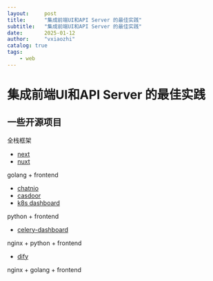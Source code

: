 ```yaml
---
layout:     post
title:      "集成前端UI和API Server 的最佳实践"
subtitle:   "集成前端UI和API Server 的最佳实践"
date:       2025-01-12
author:     "vxiaozhi"
catalog: true
tags:
    - web
---
```


# 集成前端UI和API Server 的最佳实践

## 一些开源项目

全栈框架

- [next]()
- [nuxt]()

golang + frontend

- [chatnio](https://github.com/zmh-program/chatnio)
- [casdoor](https://github.com/casdoor/casdoor)
- [k8s dashboard](https://github.com/kubernetes/dashboard)

python + frontend

- [celery-dashboard](https://github.com/mehdigmira/celery-dashboard)

nginx + python + frontend

- [dify](https://github.com/langgenius/dify)

nginx + golang + frontend
